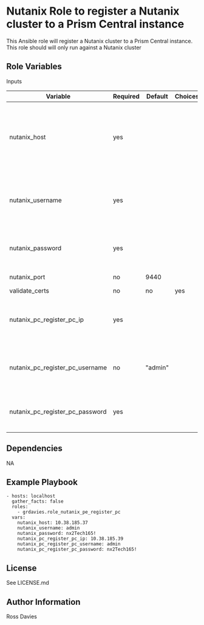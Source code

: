 # Nutanix Role to register a Nutanix cluster to a Prism Central instance

This Ansible role will register a Nutanix cluster to a Prism Central instance. This role should will only run against a Nutanix cluster


## Role Variables

Inputs

| Variable                        | Required | Default | Choices                   | Comments                                                                             |
|---------------------------------|----------|---------|---------------------------|--------------------------------------------------------------------------------------|
| nutanix_host                    | yes      |         |                           | The IP address or FQDN for the Prism (Element only) to which you want to connect.    |
| nutanix_username                | yes      |         |                           | A valid username with appropriate rights to access the Nutanix API.                  |
| nutanix_password                | yes      |         |                           | A valid password for the supplied username.                                          |
| nutanix_port                    | no       | 9440    |                           | The Prism TCP port.                                                                  |
| validate_certs                  | no       | no      | yes | no                  | Whether to check if Prism UI certificates are valid.                                 |
| nutanix_pc_register_pc_ip       | yes      |         |                           | The IP address of the Prism Central to register with.                                |
| nutanix_pc_register_pc_username | no       | "admin" |                           | The username to authenticate with Prism Central.                                     |
| nutanix_pc_register_pc_password | yes      |         |                           | The password to authenticate with Prism Central.                                     |


## Dependencies

NA

## Example Playbook

```
- hosts: localhost
  gather_facts: false
  roles:
    - grdavies.role_nutanix_pe_register_pc
  vars:
    nutanix_host: 10.38.185.37
    nutanix_username: admin
    nutanix_password: nx2Tech165!
    nutanix_pc_register_pc_ip: 10.38.185.39
    nutanix_pc_register_pc_username: admin
    nutanix_pc_register_pc_password: nx2Tech165!
```

## License

See LICENSE.md

## Author Information

Ross Davies
